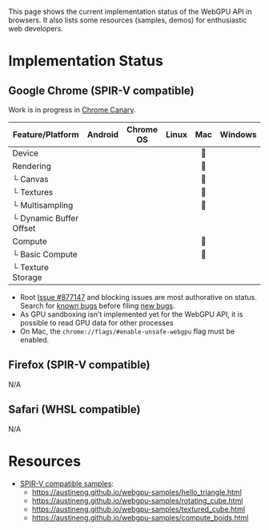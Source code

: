 This page shows the current implementation status of the WebGPU API in browsers. It also lists some resources (samples, demos) for enthusiastic web developers.

# Implementation Status

## Google Chrome (SPIR-V compatible)

Work is in progress in [Chrome Canary](http://chrome.com/canary).

Feature/Platform          | Android  | Chrome OS | Linux | Mac | Windows |
------------------------- | :------: | :-------: | :---: | :-: | :-----: |
Device                    |          |           |       | 👷  |         |
Rendering                 |          |           |       | 👷  |         |
└ Canvas                  |          |           |       | 👷  |         |
└ Textures                |          |           |       | 👷  |         |
└ Multisampling           |          |           |       | 👷  |         |
└ Dynamic Buffer Offset   |          |           |       |     |         |
Compute                   |          |           |       | 👷  |         |
└ Basic Compute           |          |           |       | 👷  |         |
└ Texture Storage         |          |           |       |     |         |

* Root [Issue #877147](https://bugs.chromium.org/p/chromium/issues/detail?id=877147) and blocking issues are most authorative on status. Search for [known bugs](https://bugs.chromium.org/p/chromium/issues/list?q=component:Blink%3EWebGPU) before filing [new bugs](https://bugs.chromium.org/p/chromium/issues/entry?components=Blink>WebGPU).
* As GPU sandboxing isn't implemented yet for the WebGPU API, it is possible to read GPU data for other processes
* On Mac, the `chrome://flags/#enable-unsafe-webgpu` flag must be enabled.

## Firefox (SPIR-V compatible)
N/A

## Safari (WHSL compatible)
N/A

# Resources

* [SPIR-V compatible samples](https://github.com/austinEng/webgpu-samples):
    * <https://austineng.github.io/webgpu-samples/hello_triangle.html>
    * <https://austineng.github.io/webgpu-samples/rotating_cube.html>
    * <https://austineng.github.io/webgpu-samples/textured_cube.html>
    * <https://austineng.github.io/webgpu-samples/compute_boids.html>